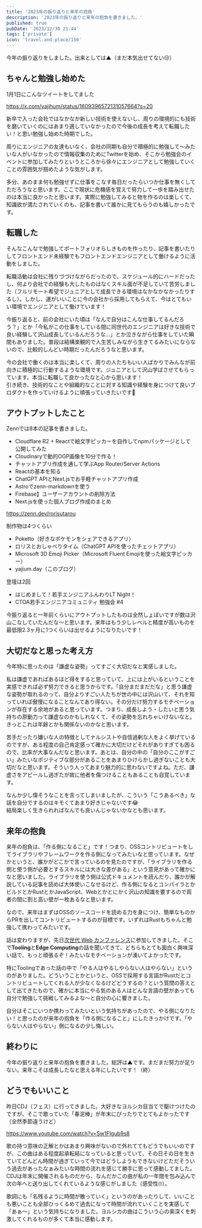 ```yaml
---
title: '2023年の振り返りと来年の抱負'
description: '2023年の振り返りと来年の抱負を書きました。'
published: true
pubDate: '2023/12/30 21:44'
tags: ['private']
icon: 'travel-and-place/156'
---
```


今年の振り返りをしました。出来としては▲（まだ本気出せてない😒）

## ちゃんと勉強し始めた

1月1日にこんなツイートをしてました  

https://x.com/yajihum/status/1609396572131057664?s=20

新卒で入った会社ではなかなか新しい技術を使えないし、周りの環境的にも技術を磨いていくのにはあまり適していなかったので今後の成長を考えて転職したい！と思い勉強し始めた時期でした。  

周りにエンジニアの友達もいなく、会社の同期も自分で積極的に勉強して〜みたいな人がいなかったので情報収集のためにTwitterを始め、そこから勉強会のイベントに参加してみたりというところから徐々にエンジニアとして勉強していくことの雰囲気が掴めたような気がします。  

多分、あのまま何も勉強せずに仕事をこなす毎日だったらいつか仕事を無くしてただろうなと思います。ここで現状に危機感を覚えて努力して一歩を踏み出せたのは本当に良かったと思います。実際に勉強してみると物を作るのは楽しくて、知識欲が満たされていくのも、記事を書いて誰かに見てもらうのも嬉しかったです。

## 転職した

そんなこんなで勉強してポートフォリオらしきものを作ったり、記事を書いたりしてフロントエンド未経験でもフロントエンドエンジニアとして働けるように活動をしました。  

転職活動は会社に残りづづけながらだったので、スケジュール的にハードだったし、何より会社での経験も大したものはなくスキル面が不足していて苦労しました（フルリモート希望でジュニアとして成長できる環境はなかなかなかったりするし）。しかし、運がいいことに今の会社から採用してもらえて、今はとてもいい環境でエンジニアとして働けています！

今振り返ると、前の会社にいた頃は「なんで自分はこんな仕事してるんだろう？」とか「今私がこの仕事をしている間に同世代のエンジニアは好きな技術で良い経験して沢山成長しているんだろうな...」とか泣きながら仕事をしていた瞬間もありました。普段は結構楽観的で人生苦しみながら生きてるみたいにならないので、比較的しんどい時期だったんだろうなと思います。  

今の会社で働くのは本当に楽しくて、周りの人たちもいい人ばかりでみんなが前向きに積極的に行動するような環境です。ジュニアとして沢山学ばさせてもらっています。本当に転職して良かったなと心から思います！  
引き続き、技術的なことや組織的なことに対する知識や経験を身につけて良いプロダクトを作っていけるように頑張っていきたいです👊

## アウトプットしたこと

Zennでは8本の記事を書きました。

- Cloudflare R2 + Reactで絵文字ピッカーを自作してnpmパッケージとして公開してみた
- Cloudinaryで動的OGP画像を10分で作る！
- チャットアプリ作成を通して学ぶApp Router/Server Actions
- Reactの基本を知る
- ChatGPT APIとNext.jsでお手軽チャットアプリ作成
- Astroでzenn-markdownを使う
- Firebase】ユーザーアカウントの削除方法
- Next.jsを使った個人ブログ作成のまとめ

https://zenn.dev/rorisutarou

制作物は4つくらい

- Poketto（好きなポケモンをシェアできるアプリ）
- ロリスとおしゃべりタイム（ChatGPT APIを使ったチェットアプリ）
- Microsoft 3D Emoji Picker（Microsoft Fluent Emojiを使った絵文字ピッカー）
- yajium.day（このブログ）

登壇は2回

- はじめまして！若手エンジニアふんわりLT Night！
- CTOA若手エンジニアコミュニティ 勉強会 #4

今振り返ると一年前くらいにアウトプットしたものは全然しょぼいですが数は沢山こなしていたんだな〜と思います。来年はもう少しレベルと精度が高いものを最低限2.3ヶ月に1つくらいは出せるようになりたいです！


## 大切だなと思った考え方

今年特に思ったのは「謙虚な姿勢」ってすごく大切だなと実感しました。  

私は謙虚であればあるほど得をすると思っていて、上には上がいるということを実感できれば必ず努力できると思うからです。「自分まだまだだな」と思う謙虚な姿勢が取れるのって、自分よりすごい人たちが世の中には沢山いて、それを知っていれば傲慢になることなんてあり得ない。その分だけ努力するモチベーションが存在する余地があると思っています。つまり、成長しよう・したいと思う気持ちの原動力って謙虚なのかもしれなくて、その姿勢を忘れちゃいけないなと。きっとこれは年齢とかも関係ないのかなと思います。  

苦手だったり嫌いな人の特徴としてナルシストや自信過剰な人をよく挙げているのですが、ある程度の自己肯定感って確かに大切だけどそれがありすぎても困るので、比率が大事なんだなと思います。あとは、自分の中の「自分のここがすごい」みたいなポジティブな部分があることをあまりひけらかし過ぎないことも大切だなと思います。そういう人ってあまり魅力的に思わないですよね。ただ、謙虚さをアピールし過ぎたが故に他者を傷つけることもあることも自覚しています。  

なんか少し偉そうなことを言ってしまいましたが、こういう「こうあるべき」な話を自分でするのはキモくてあまり好きじゃないです😂  
結局楽しく生きられればなんでも良いんじゃないかなとも思います。

## 来年の抱負 

来年の抱負は、「作る側になること」です！つまり、OSSコントリビュートをしてライブラリやフレームワークを作る側になってみたいなと思っています。なぜかというと、誰かがどこかで言っているのを見たのですが、「ライブラリを作る側と使う側が必要とするスキルには大きな差がある」という意見があって確かになと思いました。ライブラリを使う側は公式ドキュメントを読んだり、誰かが解説している記事を読めば大体使いこなせるけど、作る側になるとコンパイラとかビルドとかRustとかJavaScript、Webとかとにかく沢山の知識を要するので両者の間に割と高い壁が一枚あるなと思います。  

なので、来年はまずはOSSのソースコードを読める力を身につけ、簡単なものからPRを出してコントリビュートするのが目標です。いずれはRustもちゃんと勉強して携わってみたいです。  

話は変わりますが、先日[次世代 Web カンファレンス](https://nextwebconf.connpass.com/event/300174/)に参加してきました。そこで**Tooling**と**Edge Computing**の話を聞いてきて、どちらもとても面白く興味深い話で、もっと頑張るぞ！みたいなモチベーションが湧いてよかったです。   

特にToolingであった話の中で「やる人はやるしやらない人はやらない」というのがありました。どういうことかというと、OSSで採用する言語がRustだとコントリビュートしてくれる人が少なくなるけどどうするの？という質問の答えとして出てきたもので、確かに本当にやる気のある人はどんな言語の壁があっても自分で勉強して挑戦してみるよな〜と自分の心に響きました。  

自分はそこにいつか携わってみたいという気持ちがあったので、やる側になりたい！と思ったのが来年の抱負を「作る側になること」にしたきっかけです。「やらない人はやらない」側になるの少し悔しい。

## 終わりに

今年の振り返りと来年の抱負を書きました。総評は▲です。まだまだ努力が足りない。来年こそは成長したなと思える年にしたいです！（終）

## どうでもいいこと

昨日CDJ（フェス）に行ってきました。大好きなヨルシカ目当てで駆けつけたのですが、そこで歌っていた「春泥棒」が年末にぴったりでとてもよかったです（全然季節違うけど）  

https://www.youtube.com/watch?v=Sw1Flgub9s8

歌の持つ意味の正解とかはあまり興味がないので外れててもどうでもいいのですが、この曲はある程度起承転結になっていると思っていて、その日その日を生きていてどんどん時間が過ぎていって今ではどうしようもできないけどただそういう過去があったなぁみたいな時間の流れを感じて勝手に思って感動してました。CDJは年末に開催されるものだから、なんだかこの曲が私の一年間を包み込んで次の年へと送り出してくれているような感じがしました（感受性🙄）。  

歌詞にも「名残るように時間が散っていく」というのがあったりして、いいことも悪いことも全部ひっくるめて過去になって時間が流れていくことを実感して「あぁ〜」という気持ちになりました。ヨルシカの曲はこういう心の奥深くを刺激してくれるものが多くて本当に感動します。
